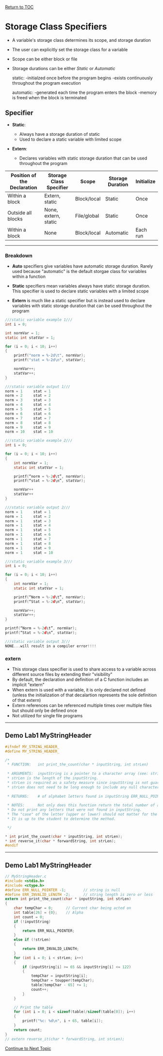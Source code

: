 <a href="https://github.com/CyberTrainingUSAF/05-C-Programming/blob/master/00-Table-of-Contents.md" rel="Return to TOC"> Return to TOC </a>

# Storage Class Specifiers

* A variable's storage class determines its scope, and storage duration
* The user can explicitly set the storage class for a variable
* Scope can be either block or file
* Storage durations can be either *Static* or *Automatic*
    
    static: 
    -initialzed once before the program begins
    -exists continuously throughout the program execution
    
    automatic:
    -generated each time the program enters the block
    -memory is freed when the block is terminated

## Specifier
* **Static**:
    * Always have a storage duration of static
    * Used to declare a static variable with limited scope

* **Extern**:
    * Declares variables with static storage duration that can be used throughout the program

| **Position of the Declaration** | **Storage Class Specifier** | **Scope** | **Storage Duration** | **Initialize** |
| --- | --- | --- | --- | --- |
| Within a block | Extern, static | Block/local |Static | Once |
| Outside all blocks | None, extern, static | File/global | Static | Once |
| Within a block | None | Block/local | Automatic | Each run |

---

### Breakdown

* **Auto** specifiers give variables have automatic storage duration. Rarely used because "automatic" is the default storgae class for variables within a function

* **Static** specifiers mean variables always have static storage duration. This specifier is used to declare static variables with a limited scope

* **Extern** is much like a static specifier but is instead used to declare variables with static storage duration that can be used throughout the program

```c
///static variable example 1///
int i = 0;

int normVar = 1;
static int statVar = 1;

for (i = 0; i < 10; i++)
{
    printf("norm = %-2d\t", normVar);
    printf("stat = %-2d\n", statVar);

    normVar++;
    statVar++;
}

///static variable output 1///
norm = 1     stat = 1
norm = 2     stat = 2
norm = 3     stat = 3
norm = 4     stat = 4
norm = 5     stat = 5
norm = 6     stat = 6
norm = 7     stat = 7
norm = 8     stat = 8
norm = 9     stat = 9
norm = 10    stat = 10

///static variable example 2///
int i = 0;

for (i = 0; i < 10; i++)
{
    int normVar = 1;
    static int statVar = 1;

    printf(“norm = %-2d\t”, normVar);
    printf(“stat = %-2d\n”, statVar);

    normVar++
    statVar++
}

///static variable output 2///
norm = 1     stat = 1
norm = 1     stat = 2
norm = 1     stat = 3
norm = 1     stat = 4
norm = 1     stat = 5
norm = 1     stat = 6
norm = 1     stat = 7
norm = 1     stat = 8
norm = 1     stat = 9
norm = 1     stat = 10

///static variable example 3///
int i = 0;

for (i = 0; i < 10; i++)
{
    int normVar = 1;
    static int statVar = 1;

    printf(“Norm = %-2d\t”, normVar);
    printf(“Stat = %-2d\n”, statVar);

    normVar++;
    statVar++;
}

printf(“Norm = %-2d\t”, normVar);
printf(“Stat = %-2d\n”, statVar);    

///static variable output 3///
NONE...will result in a compiler error!!!!
```
### extern

* This storage class specifier is used to share access to a variable across different source files by extending their "visibility"
* By default, the declaration and definition of a C function includes an implicit "extern"
* When extern is used with a variable, it is only declared not defined (unless the initialization of that decalartion represents the sole definition of that extern)
* Extern references can be referenced multiple times over multiple files but should only be defined once
* Not utilized for single file programs

---
## Demo Lab1 MyStringHeader

```c
#ifndef MY_STRING_HEADER_
#define MY_STRING_HEADER_

/*
 * FUNCTION:   int print_the_count(char * inputString, int strLen)
 
 * ARGUMENTS:  inputString is a pointer to a character array (see: string) and is *NOT* guaranteed to be NULL terminated.  This is why the length of the string is also passed as an argument.  
 * strLen is the length of the inputString.  
 * strLen is required as a safety measure since inputString is not guaranteed to be null-terminated.  
 * strLen does not need to be long enough to include any null character, even if there was one.
 
 * RETURNS:    # of alphabet letters found in inputString ERR_NULL_POINTER is inputString is NULL ERR_INVALID_LENGTH is strLen is unreasonable (zero or less)
 
 * NOTES:      Not only does this function return the total number of alphabet letters that were counted, it should also print a table of letters from the string with their count.  
 * Do not print any letters that were not found in inputString.  
 * The "case" of the letter (upper or lower) should not matter for the count.  There are different ways to ignore the case of a char.  
 * It is up to the student to determine the method.

 */

* int print_the_count(char * inputString, int strLen);
* int reverse_it(char * forwardString, int strLen);
#endif
```
---

## Demo Lab1 MyStringHeader

```c
// MyStringHeader.c
#include <stdio.h>
#include <ctype.h>
#define ERR_NULL_POINTER -1;        // string is null
#define ERR_INVALID_LENGTH -2;      // string length is zero or less
extern int print_the_count(char * inputString, int strLen)
{
    char tempChar = 0;      // Current char being acted on
    int table[26] = {0};    // Alpha
    int count = 0;
    if (!inputString)
    {
        return ERR_NULL_POINTER;
    }
    else if (!strLen)
    {
        return ERR_INVALID_LENGTH;
    }
    for (int i = 0; i < strLen; i++)
    {
        if (inputString[i] >= 65 && inputString[i] <= 122)
        {
            tempChar = inputString[i];
            tempChar = toupper(tempChar);
            table[tempChar - 65] += 1;
            count++;
        }
    }

    // Print the table
    for (int i = 0; i < sizeof(table)/sizeof(table[0]); i++)
    {
        printf("%c: %d\n", i + 65, table[i]);
    }
    return count;
}
// extern reverse_it(char * forwardString, int strLen);
```

<a href="https://github.com/CyberTrainingUSAF/05-C-Programming/blob/master/08_Functions/06_recursion.md" rel="Continue to Next Topic"> Continue to Next Topic </a>
